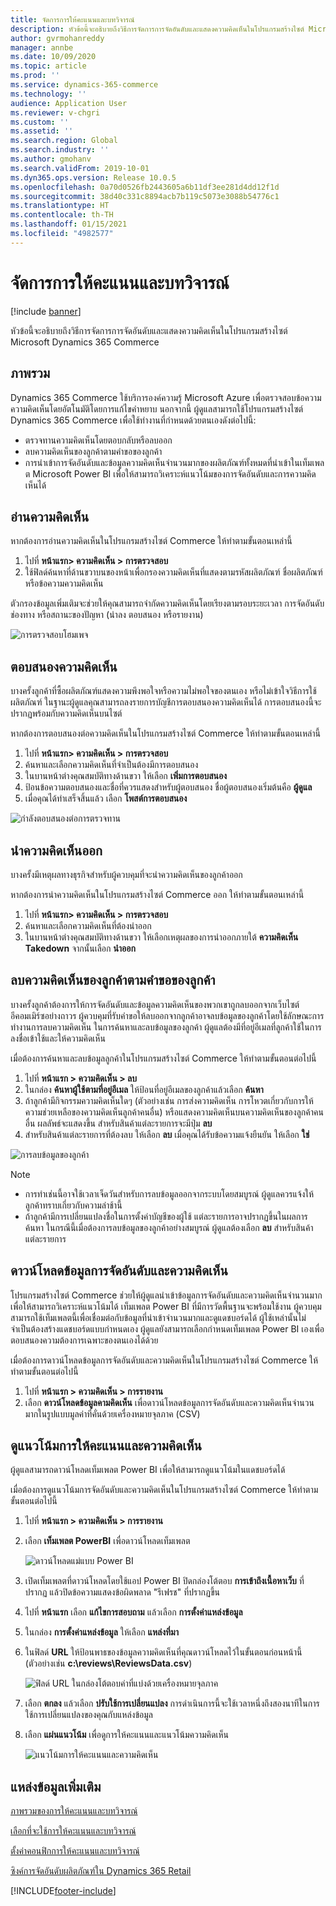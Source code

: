 ```yaml
---
title: จัดการการให้คะแนนและบทวิจารณ์
description: หัวข้อนี้จะอธิบายถึงวิธีการจัดการการจัดอันดับและแสดงความคิดเห็นในโปรแกรมสร้างไซต์ Microsoft Dynamics 365 Commerce
author: gvrmohanreddy
manager: annbe
ms.date: 10/09/2020
ms.topic: article
ms.prod: ''
ms.service: dynamics-365-commerce
ms.technology: ''
audience: Application User
ms.reviewer: v-chgri
ms.custom: ''
ms.assetid: ''
ms.search.region: Global
ms.search.industry: ''
ms.author: gmohanv
ms.search.validFrom: 2019-10-01
ms.dyn365.ops.version: Release 10.0.5
ms.openlocfilehash: 0a70d0526fb2443605a6b11df3ee281d4dd12f1d
ms.sourcegitcommit: 38d40c331c8894acb7b119c5073e3088b54776c1
ms.translationtype: HT
ms.contentlocale: th-TH
ms.lasthandoff: 01/15/2021
ms.locfileid: "4982577"
---
```

# <a name="manage-ratings-and-reviews"></a>จัดการการให้คะแนนและบทวิจารณ์

[!include [banner](includes/banner.md)]

หัวข้อนี้จะอธิบายถึงวิธีการจัดการการจัดอันดับและแสดงความคิดเห็นในโปรแกรมสร้างไซต์ Microsoft Dynamics 365 Commerce

## <a name="overview"></a>ภาพรวม

Dynamics 365 Commerce ใช้บริการองค์ความรู้ Microsoft Azure เพื่อตรวจสอบข้อความความคิดเห็นโดยอัตโนมัติโดยการแก้ไขคำหยาบ นอกจากนี้ ผู้ดูแลสามารถใช้โปรแกรมสร้างไซต์ Dynamics 365 Commerce เพื่อใช้ทำงานที่กำหนดด้วยตนเองดังต่อไปนี้:

- ตรวจทานความคิดเห็นโดยตอบกลับหรือลบออก
- ลบความคิดเห็นของลูกค้าตามคำขอของลูกค้า
- การนำเข้าการจัดอันดับและข้อมูลความคิดเห็นจำนวนมากของผลิตภัณฑ์ทั้งหมดที่นำเข้าในเท็มเพลต Microsoft Power BI เพื่อให้สามารถวิเคราะห์แนวโน้มของการจัดอันดับและการความคิดเห็นได้

## <a name="read-a-review"></a>อ่านความคิดเห็น 

หากต้องการอ่านความคิดเห็นในโปรแกรมสร้างไซต์ Commerce ให้ทำตามขั้นตอนเหล่านี้

1. ไปที่ **หน้าแรก\> ความคิดเห็น \> การตรวจสอบ**
1. ใช้ฟิลด์ค้นหาที่ด้านขวาบนของหน้าเพื่อกรองความคิดเห็นที่แสดงตามรหัสผลิตภัณฑ์ ชื่อผลิตภัณฑ์ หรือข้อความความคิดเห็น

ตัวกรองข้อมูลเพิ่มเติมจะช่วยให้คุณสามารถจำกัดความคิดเห็นโดยเรียงตามรอบระยะเวลา การจัดอันดับ ช่องทาง หรือสถานะของปัญหา (นำลง ตอบสนอง หรือรายงาน)

![การตรวจสอบโฮมเพจ](media/rnr-moderation-home.png) 

## <a name="respond-to-a-review"></a>ตอบสนองความคิดเห็น 

บางครั้งลูกค้าที่ซื้อผลิตภัณฑ์แสดงความพึงพอใจหรือความไม่พอใจของตนเอง หรือไม่เข้าใจวิธีการใช้ผลิตภัณฑ์ ในฐานะผู้ดูแลคุณสามารถลงรายการบัญชีการตอบสนองความคิดเห็นได้ การตอบสนองนี้จะปรากฏพร้อมกับความคิดเห็นบนไซต์ 

หากต้องการตอบสนองต่อความคิดเห็นในโปรแกรมสร้างไซต์ Commerce ให้ทำตามขั้นตอนเหล่านี้

1. ไปที่ **หน้าแรก\> ความคิดเห็น \> การตรวจสอบ**
1. ค้นหาและเลือกความคิดเห็นที่จำเป็นต้องมีการตอบสนอง
1. ในบานหน้าต่างคุณสมบัติทางด้านขวา ให้เลือก **เพิ่มการตอบสนอง**
1. ป้อนข้อความตอบสนองและชื่อที่ควรแสดงสำหรับผู้ตอบสนอง ชื่อผู้ตอบสนองเริ่มต้นคือ **ผู้ดูแล**
1. เมื่อคุณได้ทำเสร็จสิ้นแล้ว เลือก **โพสต์การตอบสนอง**

![กำลังตอบสนองต่อการตรวจทาน](media/rnr-moderation-response.png) 

## <a name="take-down-a-review"></a>นำความคิดเห็นออก 

บางครั้งมีเหตุผลทางธุรกิจสำหรับผู้ควบคุมที่จะนำความคิดเห็นของลูกค้าออก 

หากต้องการนำความคิดเห็นในโปรแกรมสร้างไซต์ Commerce ออก ให้ทำตามขั้นตอนเหล่านี้

1. ไปที่ **หน้าแรก\> ความคิดเห็น \> การตรวจสอบ**
1. ค้นหาและเลือกความคิดเห็นที่ต้องนำออก
1. ในบานหน้าต่างคุณสมบัติทางด้านขวา ให้เลือกเหตุผลของการนำออกภายใต้  **ความคิดเห็น Takedown** จากนั้นเลือก **นำออก**
    
## <a name="delete-a-customers-reviews-at-the-customers-request"></a>ลบความคิดเห็นของลูกค้าตามคำขอของลูกค้า 

บางครั้งลูกค้าต้องการให้การจัดอันดับและข้อมูลความคิดเห็นของพวกเขาถูกลบออกจากเว็บไซต์อีคอมเมิร์ซอย่างถาวร ผู้ควบคุมที่รับคำขอให้ลบออกจากลูกค้าอาจลบข้อมูลของลูกค้าโดยใช้ลักษณะการทำงานการลบความคิดเห็น ในการค้นหาและลบข้อมูลของลูกค้า ผู้ดูแลต้องมีที่อยู่อีเมลที่ลูกค้าใช้ในการลงชื่อเข้าใช้และให้ความคิดเห็น 

เมื่อต้องการค้นหาและลบข้อมูลลูกค้าในโปรแกรมสร้างไซต์ Commerce ให้ทำตามขั้นตอนต่อไปนี้

1. ไปที่ **หน้าแรก \> ความคิดเห็น \> ลบ**
1. ในกล่อง **ค้นหาผู้ใช้ตามที่อยู่อีเมล** ให้ป้อนที่อยู่อีเมลของลูกค้าแล้วเลือก **ค้นหา**
1. ถ้าลูกค้ามีกิจกรรมความคิดเห็นใดๆ (ตัวอย่างเช่น การส่งความคิดเห็น การโหวตเกี่ยวกับการให้ความช่วยเหลือของความคิดเห็นลูกค้าคนอื่น) หรือแสดงความคิดเห็นบนความคิดเห็นของลูกค้าคนอื่น ผลลัพธ์จะแสดงขึ้น สำหรับสินค้าแต่ละรายการจะมีปุ่ม **ลบ**
1. สำหรับสินค้าแต่ละรายการที่ต้องลบ ให้เลือก **ลบ** เมื่อคุณได้รับข้อความแจ้งยืนยัน ให้เลือก **ใช่** 
    
![การลบข้อมูลของลูกค้า](media/rnr-moderation-delete-reviews.png) 

> [!NOTE]
> - การทำเช่นนี้อาจใช้เวลาเจ็ดวันสำหรับการลบข้อมูลออกจากระบบโดยสมบูรณ์ ผู้ดูแลควรแจ้งให้ลูกค้าทราบเกี่ยวกับความล่าช้านี้
> - ถ้าลูกค้ามีการเปลี่ยนแปลงชื่อในการตั้งค่าบัญชีของผู้ใช้ แต่ละรายการอาจปรากฏขึ้นในผลการค้นหา ในกรณีนี้เมื่อต้องการลบข้อมูลของลูกค้าอย่างสมบูรณ์ ผู้ดูแลต้องเลือก **ลบ** สำหรับสินค้าแต่ละรายการ 

## <a name="download-ratings-and-reviews-data"></a>ดาวน์โหลดข้อมูลการจัดอันดับและความคิดเห็น

โปรแกรมสร้างไซต์ Commerce ช่วยให้ผู้ดูแลนำเข้าข้อมูลการจัดอันดับและความคิดเห็นจำนวนมากเพื่อให้สามารถวิเคราะห์แนวโน้มได้ เท็มเพลต Power BI ที่มีการวัดพื้นฐานจะพร้อมใช้งาน ผู้ควบคุมสามารถใช้เท็มเพลตนี้เพื่อเชื่อมต่อกับข้อมูลที่นำเข้าจำนวนมากและดูแดชบอร์ดได้ ผู้ใช้เหล่านั้นไม่จำเป็นต้องสร้างแดชบอร์ดแบบกำหนดเอง ผู้ดูแลยังสามารถเลือกกำหนดเท็มเพลต Power BI เองเพื่อตอบสนองความต้องการเฉพาะของตนเองได้ด้วย 

เมื่อต้องการดาวน์โหลดข้อมูลการจัดอันดับและความคิดเห็นในโปรแกรมสร้างไซต์ Commerce ให้ทำตามขั้นตอนต่อไปนี้

1. ไปที่ **หน้าแรก \> ความคิดเห็น \> การรายงาน**
1. เลือก **ดาวน์โหลดข้อมูลคามคิดเห็น** เพื่อดาวน์โหลดข้อมูลการจัดอันดับและความคิดเห็นจำนวนมากในรูปแบบมูลค่าที่คั่นด้วยเครื่องหมายจุลภาค (CSV)

## <a name="view-ratings-and-reviews-trends"></a>ดูแนวโน้มการให้คะแนนและความคิดเห็น

ผู้ดูแลสามารถดาวน์โหลดเท็มเพลต Power BI เพื่อให้สามารถดูแนวโน้มในแดชบอร์ดได้

เมื่อต้องการดูแนวโน้มการจัดอันดับและความคิดเห็นในโปรแกรมสร้างไซต์ Commerce ให้ทำตามขั้นตอนต่อไปนี้

1. ไปที่ **หน้าแรก \> ความคิดเห็น \> การรายงาน**
1. เลือก **เท็มเพลต PowerBI** เพื่อดาวน์โหลดเท็มเพลต

    ![ดาวน์โหลดแม่แบบ Power BI](media/rnr-moderation-reports.png) 

1. เปิดเท็มเพลตที่ดาวน์โหลดโดยใช้แอป Power BI ปิดกล่องโต้ตอบ **การเข้าถึงเนื้อหาเว็บ** ที่ปรากฏ แล้วปิดข้อความแสดงข้อผิดพลาด "รีเฟรช" ที่ปรากฏขึ้น
1. ไปที่ **หน้าแรก** เลือก **แก้ไขการสอบถาม** แล้วเลือก **การตั้งค่าแหล่งข้อมูล**
1. ในกล่อง **การตั้งค่าแหล่งข้อมูล** ให้เลือก **แหล่งที่มา**
1. ในฟิลด์ **URL** ให้ป้อนพาธของข้อมูลความคิดเห็นที่คุณดาวน์โหลดไว้ในขั้นตอนก่อนหน้านี้ (ตัวอย่างเช่น **c:\\reviews\\ReviewsData.csv**)

    ![ฟิลด์ URL ในกล่องโต้ตอบค่าที่แบ่งด้วยเครื่องหมายจุลภาค](media/rnr-powerbi-datasource-settings.png) 

1. เลือก **ตกลง** แล้วเลือก **ปรับใช้การเปลี่ยนแปลง** การดำเนินการนี้จะใช้เวลาหนึ่งถึงสองนาทีในการใช้การเปลี่ยนแปลงของคุณกับแหล่งข้อมูล
1. เลือก **แผ่นแนวโน้ม** เพื่อดูการให้คะแนนและแนวโน้มความคิดเห็น

    ![แนวโน้มการให้คะแนนและความคิดเห็น](media/rnr-powerbi-dashboard-template.png) 
    
## <a name="additional-resources"></a>แหล่งข้อมูลเพิ่มเติม

[ภาพรวมของการให้คะแนนและบทวิจารณ์](ratings-reviews-overview.md)

[เลือกที่จะใช้การให้คะแนนและบทวิจารณ์](opt-in-ratings-reviews.md)

[ตั้งค่าคอนฟิกการให้คะแนนและบทวิจารณ์](configure-ratings-reviews.md)

[ซิงค์การจัดอันดับผลิตภัณฑ์ใน Dynamics 365 Retail](sync-product-ratings.md)


[!INCLUDE[footer-include](../includes/footer-banner.md)]